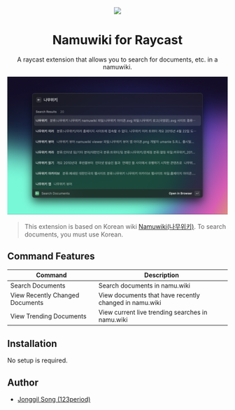 <div align="center"><img src="https://i.namu.wiki/i/ot-GazBfOPU_RhL0ABs2O0HQxq58JLtpmsCcZMTcuQUyYZpz--Dy5FQS2lBVkqopwbYTR7Ee3UOh9VRGwJmmtBYJx_yeMYEVRRedIeTUreimkS0iKRJwmc7tqxjUaPwmV2WdkFCVbTcMGLENiKJHnQ.webp" height=100/></div>
<h1 align="center">Namuwiki for Raycast</h1>
<p align="center">A raycast extension that allows you to search for documents, etc. in a namuwiki.</p>

![Conversation View](metadata/1.png)

> This extension is based on Korean wiki [Namuwiki(나무위키)](https://namu.wiki). To search documents, you must use Korean.

## Command Features

| Command                         | Description                                            |
|---------------------------------|--------------------------------------------------------|
| Search Documents                | Search documents in namu.wiki                          |
| View Recently Changed Documents | View documents that have recently changed in namu.wiki |
| View Trending Documents         | View current live trending searches in namu.wiki       |

## Installation

No setup is required.

## Author
- [Jonggil Song (123period)](https://github.com/123period)